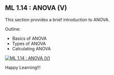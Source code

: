 ## ML 1.14 : ANOVA (V)

This section provides a brief introduction to ANOVA.

Outline:

- Basics of ANOVA
- Types of ANOVA
- Calculating ANOVA

[![ML 1.14 : ANOVA (V)](https://github.com/riyasai22/winter-of-contributing/blob/a79519ab910857ee222146a6edfe9dd5d5aa24f6/Machine_Learning/Statistics_for_Machine_Learning/Assets/anova.png)](https://drive.google.com/file/d/1__hNjd0Qt3vJiQdn-1HmuUwVtvVkYRmq/view?usp=sharing "ANOVA")

Happy Learning!!!
